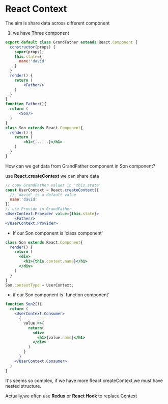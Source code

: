 # React Context

The aim is share data across different component

1. we have Three component

```jsx
export default class GrandFather extends React.Component {
  constructor(props) {
    super(props);
    this.state={
      name:'david'
    }
  }
  render() {
    return (
     	<Father/>
    )
  }
}
function Father(){
  return (
      <Son/>
  )
}
class Son extends React.Component{
  render() {
    return (
        <h1>{......}</h1>
    )
  }
}

```

How can we get data from GrandFather component in Son component?

use **React.createContext** we can share data

```jsx
// copy GrandFather values in 'this.state'
const UserContext = React.createContext({
  // 'david' is a default value
  name:'david'
})
// use Provide in GrandFather
<UserContext.Provider value={this.state}>
	<Father/>
</UserContext.Provider>
```

+ If our Son component is 'class component'

```jsx
class Son extends React.Component{
  render() {
    return (
      <div>
        <h1>{this.context.name}</h1>
      </div>
    )
  }
}
Son.contextType = UserContext;
```

+ if our Son component is 'function component'

```jsx
function Son2(){
  return (
    <UserContext.Consumer>
      {
        value =>{
          return(
            <div>
              <h1>{value.name}</h1>
            </div>
          )
        }
      }
    </UserContext.Consumer>
  )
}
```



It's seems so complex, if we have more React.createContext,we must have nested structure.

Actually,we often use **Redux** or **React Hook** to replace Context

